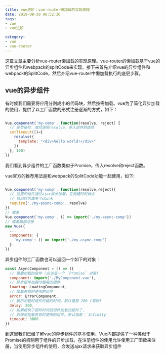 ```yaml
---
title: vue进阶：vue-router懒加载的实现原理
date: 2019-08-30 06:52:36
tags:
- vue
- vue进阶

category:
- vue
- vue-router
---
```


这篇文章主要分析vue-router懒加载的实现原理。vue-router的懒加载基于vue的异步组件和webpack的splitCode来实现。接下来首先介绍vue的异步组件和webpack的SplitCode，然后介绍vue-router中懒加载执行的底层步骤。

## vue的异步组件
有时候我们需要将应用分割成小的代码块，然后按需加载。vue为了简化异步加载的使用，提供了以工厂函数的形式注册逐渐的方式，如下：
```js

Vue.component('my-comp', function(resolve, reject) {
  // 异步操作，成功调用resolve，传入组件的选项
  setTimeout(()={
    resolve({
      template: "<div>hello world!</div>"
    })
  }, 100)
})
```
我们看到异步组件的工厂函数类似于Promise，传入resolve和reject函数。

vue官方的推荐用法是和webpack的SplitCode功能一起使用，如下:
```js

Vue.component('my-comp', function(resolve,reject){
  // 这里的组件通过ajax异步加载，在构建的时候会
  // 自动打包成多个chunk
  require('./my-async-comp', resolve)
})
// 或者
Vue.component('my-comp', () => import('./my-async-comp'))
// 或者局部注册
new Vue({
  ...
  components: {
    'my-comp': () => import('./my-async-comp')
  }
})
```

异步组件的工厂函数也可以返回一个如下的对象：
```js
const AsyncComponent = () => ({
  // 需要加载的组件 (应该是一个 `Promise` 对象)
  component: import('./MyComponent.vue'),
  // 异步组件加载时使用的组件
  loading: LoadingComponent,
  // 加载失败时使用的组件
  error: ErrorComponent,
  // 展示加载时组件的延时时间。默认值是 200 (毫秒)
  delay: 200,
  // 如果提供了超时时间且组件加载也超时了，
  // 则使用加载失败时使用的组件。默认值是：`Infinity`
  timeout: 3000
})
```

到这里我们已经了解vue的异步组件的基本使用，Vue内部提供了一种类似于Promise的机制用于组件的异步加载，在注册组件的使用允许使用工厂函数来注册，当使用异步组件的使用，会发送ajax请求来获取异步组件